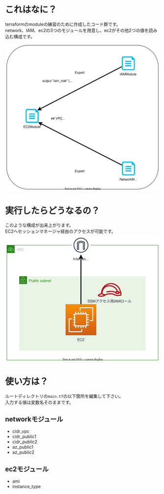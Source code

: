 # これはなに？
terraformのmoduleの練習のために作成したコード群です。  
network、IAM、ec2の3つのモジュールを用意し、ec2がその他2つの値を読み込む構成です。

![](./pictures/terraform-module.drawio.svg)

# 実行したらどうなるの？
このような構成が出来上がります。  
EC2へセッションマネージャ経由のアクセスが可能です。
![](./pictures/architecture.drawio.svg)

# 使い方は？
ルートディレクトリの`main.tf`の以下箇所を編集して下さい。  
入力する値は変数名そのままです。

## networkモジュール
- cidr_vpc
- cidr_public1
- cidr_public2
- az_public1
- az_public2

## ec2モジュール
- ami
- instance_type
